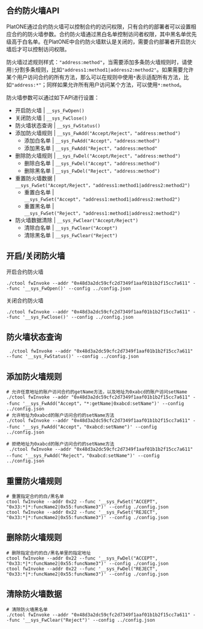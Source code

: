 ## 合约防火墙API

PlatONE通过合约防火墙可以控制合约的访问权限，只有合约的部署者可以设置相应合约的防火墙参数。合约防火墙通过黑白名单控制访问者权限，其中黑名单优先级高于白名单。在PlatONE中合约防火墙默认是关闭的，需要合约部署者开启防火墙后才可以控制访问权限。

防火墙过滤规则样式：`"address:method"`，当需要添加多条防火墙规则时，请使用`|`分割多条规则，比如`"address1:method1|address2:method2"`。如果需要允许某个用户访问合约的所有方法，那么可以在规则中使用`*`表示适配所有方法，比如`"address:*"`；同样如果允许所有用户访问某个方法，可以使用`*:method`。

防火墙参数可以通过如下API进行设置：

+ 开启防火墙 | `__sys_FwOpen()`
+ 关闭防火墙 | `__sys_FwClose()`
+ 防火墙状态查询 | `__sys_FwStatus()`
+ 添加防火墙规则 | `__sys_FwAdd("Accept/Reject"，"address:method")`
    + 添加白名单 | `__sys_FwAdd("Accept"，"address:method")`
    + 添加黑名单 | `__sys_FwAdd("Reject"，"address:method"`
+ 删除防火墙规则 | `__sys_FwDel("Accept/Reject"，"address:method")`
    + 删除白名单 | `__sys_FwDel("Accept"，"address:method")`
    + 删除黑名单 | `__sys_FwDel("Reject"，"address:method")`
+ 重置防火墙数据 | `__sys_FwSet("Accept/Reject"，"address1:method1|address2:method2")`
    + 重置白名单 | `__sys_FwSet("Accept"，"address1:method1|address2:method2")`
    + 重置黑名单 | `__sys_FwSet("Reject"，"address1:method1|address2:method2")`
+ 防火墙数据清除 | `__sys_FwClear("Accept/Reject")`
    + 清除白名单 | `__sys_FwClear("Accept")`
    + 清除黑名单 | `__sys_FwClear("Reject")`

## 开启/关闭防火墙 

开启合约防火墙

```shell
./ctool fwInvoke --addr "0x48d3a2dc59cfc2d7349f1aaf01b1b2f15cc7a611" --func '__sys_FwOpen()' --config ../config.json 
```

关闭合约防火墙

```shell
./ctool fwInvoke --addr "0x48d3a2dc59cfc2d7349f1aaf01b1b2f15cc7a611" --func '__sys_FwClose()' --config ../config.json
```

## 防火墙状态查询

```shell
 ./ctool fwInvoke --addr "0x48d3a2dc59cfc2d7349f1aaf01b1b2f15cc7a611" --func '__sys_FwStatus()' --config ../config.json 
```

## 添加防火墙规则

```shell
# 允许任意地址的账户访问合约的getName方法，以及地址为0xabcd的账户访问setName
./ctool fwInvoke --addr "0x48d3a2dc59cfc2d7349f1aaf01b1b2f15cc7a611" --func '__sys_FwAdd("Accept"，"*:getName|0xabcd:setName")' --config ../config.json 
# 允许地址为0xabcd的账户访问合约的setName方法
./ctool fwInvoke --addr "0x48d3a2dc59cfc2d7349f1aaf01b1b2f15cc7a611" --func '__sys_FwAdd("Accept"，"0xabcd:setName")' --config ../config.json 
```

```shell
# 拒绝地址为0xabcd的账户访问合约的setName方法
 ./ctool fwInvoke --addr "0x48d3a2dc59cfc2d7349f1aaf01b1b2f15cc7a611" --func '__sys_FwAdd("Reject"，"0xabcd:setName")' --config ../config.json 
```

## 重置防火墙规则

```shell
# 重置指定合约的白/黑名单
ctool fwInvoke --addr 0x22 --func '__sys_FwSet("ACCEPT", "0x33:*|*:funcName2|0x55:funcName3")' --config ./config.json
ctool fwInvoke --addr 0x22 --func '__sys_FwSet("REJECT", "0x33:*|*:funcName2|0x55:funcName3")' --config ./config.json
```

## 删除防火墙规则

```shell
# 删除指定合约的白/黑名单里的指定地址
ctool fwInvoke --addr 0x22 --func '__sys_FwDel("ACCEPT", "0x33:*|*:funcName2|0x55:funcName3")' --config ./config.json
ctool fwInvoke --addr 0x22 --func '__sys_FwDel("REJECT", "0x33:*|*:funcName2|0x55:funcName3")' --config ./config.json
```

## 清除防火墙数据

```shell
# 清除防火墙黑名单
./ctool fwInvoke --addr "0x48d3a2dc59cfc2d7349f1aaf01b1b2f15cc7a611" --func '__sys_FwClear("Reject")' --config ../config.json 
```
